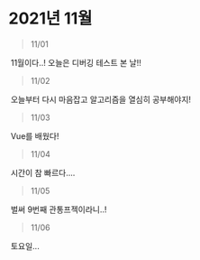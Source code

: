 # 2021년 11월



> 11/01

​	11월이다..! 오늘은 디버깅 테스트 본 날!!

> 11/02

​	오늘부터 다시 마음잡고 알고리즘을 열심히 공부해야지!

> 11/03

​	Vue를 배웠다!

> 11/04

​	시간이 참 빠르다.... 

> 11/05

​	벌써 9번째 관통프젝이라니..!

> 11/06

​	토요일... 